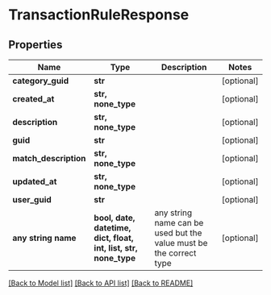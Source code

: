# TransactionRuleResponse


## Properties
Name | Type | Description | Notes
------------ | ------------- | ------------- | -------------
**category_guid** | **str** |  | [optional] 
**created_at** | **str, none_type** |  | [optional] 
**description** | **str, none_type** |  | [optional] 
**guid** | **str** |  | [optional] 
**match_description** | **str, none_type** |  | [optional] 
**updated_at** | **str, none_type** |  | [optional] 
**user_guid** | **str** |  | [optional] 
**any string name** | **bool, date, datetime, dict, float, int, list, str, none_type** | any string name can be used but the value must be the correct type | [optional]

[[Back to Model list]](../README.md#documentation-for-models) [[Back to API list]](../README.md#documentation-for-api-endpoints) [[Back to README]](../README.md)


